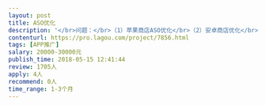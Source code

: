 ```yaml
---                
layout: post       
title: ASO优化           
description: '</br>问题：</br>（1）苹果商店ASO优化</br>（2）安卓商店优化</br></br>需求：</br>（1）提供ASO优化方案，配合执行</br>（2）提升应用商店自然量</br>'     
contenturl: https://pro.lagou.com/project/7856.html      
tags: [APP推广]            
salary: 20000-30000元          
publish_time: 2018-05-15 12:41:44         
review: 1705人                   
apply: 4人                   
recommend: 0人                   
time_range: 1-3个月              
---                 
```

